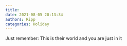 ```yaml
---
title: 
date: 2021-08-05 20:13:34
authors: Ripp
categories: Holiday
---
```


 Just remember: This is their world and you are just in it
